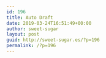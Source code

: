 ```yaml
---
id: 196
title: Auto Draft
date: 2019-03-24T16:51:49+00:00
author: sweet-sugar
layout: post
guid: http://sweet-sugar.es/?p=196
permalink: /?p=196
---
```


